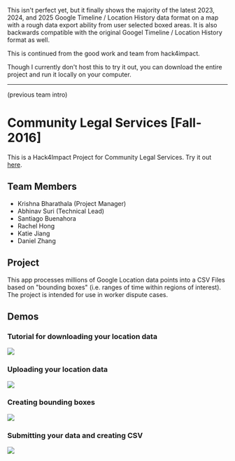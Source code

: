 This isn't perfect yet, but it finally shows the majority of the latest 2023, 2024, and 2025 Google Timeline / Location History data format on a map with a rough data export ability from user selected boxed areas. It is also backwards compatible with the original Googel Timeline / Location History format as well.

This is continued from the good work and team from hack4impact.

Though I currently don't host this to try it out, you can download the entire project and run it locally on your computer.

----------------------------------------------------------
(previous team intro)
# Community Legal Services [Fall-2016]

This is a Hack4Impact Project for Community Legal Services. Try it out [here](http://hack4impact.github.io/cls).

## Team Members
* Krishna Bharathala (Project Manager)
* Abhinav Suri (Technical Lead)
* Santiago Buenahora
* Rachel Hong
* Katie Jiang
* Daniel Zhang

## Project

This app processes millions of Google Location data points into a CSV Files based on "bounding boxes" (i.e. ranges of time within regions of interest). The project is intended for use in worker dispute cases.

## Demos

### Tutorial for downloading your location data
![](media/tutorial.gif)

### Uploading your location data
![](media/upload.gif)

### Creating bounding boxes
![](media/bounding_box.gif)

### Submitting your data and creating CSV
![](media/submit_csv.gif)



